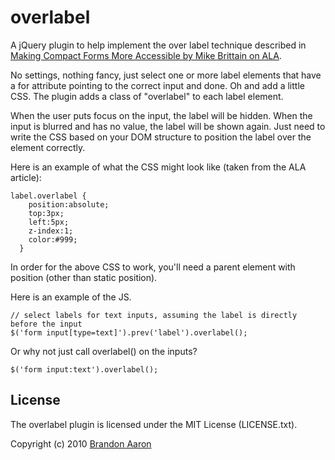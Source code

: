 # overlabel

A jQuery plugin to help implement the over label technique described in [Making Compact Forms More Accessible by Mike Brittain on ALA](http://alistapart.com/articles/makingcompactformsmoreaccessible).

No settings, nothing fancy, just select one or more label elements that have a for attribute pointing to the correct input and done. Oh and add a little CSS. The plugin adds a class of "overlabel" to each label element.

When the user puts focus on the input, the label will be hidden. When the input is blurred and has no value, the label will be shown again. Just need to write the CSS based on your DOM structure to position the label over the element correctly.

Here is an example of what the CSS might look like (taken from the ALA article):

    label.overlabel {
        position:absolute;
        top:3px;
        left:5px;
        z-index:1;
        color:#999;
      }

In order for the above CSS to work, you'll need a parent element with position (other than static position).

Here is an example of the JS.

    // select labels for text inputs, assuming the label is directly before the input
    $('form input[type=text]').prev('label').overlabel();

Or why not just call overlabel() on the inputs?

    $('form input:text').overlabel();

## License

The overlabel plugin is licensed under the MIT License (LICENSE.txt).

Copyright (c) 2010 [Brandon Aaron](http://brandonaaron.net)